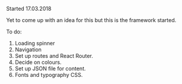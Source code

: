 Started 17.03.2018

Yet to come up with an idea for this but this is the framework started.

To do:

1. Loading spinner
2. Navigation
3. Set up routes and React Router.
4. Decide on colours.
5. Set up JSON file for content.
6. Fonts and typography CSS.
